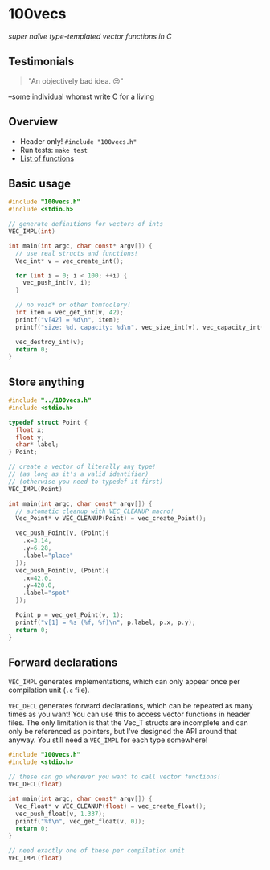 # 100vecs

_super naïve type-templated vector functions in C_

## Testimonials

> "An objectively bad idea. 😒"

–some individual whomst write C for a living

## Overview

- Header only! `#include "100vecs.h"`
- Run tests: `make test`
- [List of functions](function_list.md)

## Basic usage

```C
#include "100vecs.h"
#include <stdio.h>

// generate definitions for vectors of ints
VEC_IMPL(int)

int main(int argc, char const* argv[]) {
  // use real structs and functions!
  Vec_int* v = vec_create_int();

  for (int i = 0; i < 100; ++i) {
    vec_push_int(v, i);
  }

  // no void* or other tomfoolery!
  int item = vec_get_int(v, 42);
  printf("v[42] = %d\n", item);
  printf("size: %d, capacity: %d\n", vec_size_int(v), vec_capacity_int(v));

  vec_destroy_int(v);
  return 0;
}
```

## Store anything

```C
#include "../100vecs.h"
#include <stdio.h>

typedef struct Point {
  float x;
  float y;
  char* label;
} Point;

// create a vector of literally any type!
// (as long as it's a valid identifier)
// (otherwise you need to typedef it first)
VEC_IMPL(Point)

int main(int argc, char const* argv[]) {
  // automatic cleanup with VEC_CLEANUP macro!
  Vec_Point* v VEC_CLEANUP(Point) = vec_create_Point();

  vec_push_Point(v, (Point){
    .x=3.14,
    .y=6.28,
    .label="place"
  });
  vec_push_Point(v, (Point){
    .x=42.0,
    .y=420.0,
    .label="spot"
  });

  Point p = vec_get_Point(v, 1);
  printf("v[1] = %s (%f, %f)\n", p.label, p.x, p.y);
  return 0;
}
```

## Forward declarations

`VEC_IMPL` generates implementations, which can only appear once per compilation unit (`.c` file).

`VEC_DECL` generates forward declarations, which can be repeated as many times as you want! You can use this to access vector functions in header files.
The only limitation is that the Vec_T structs are incomplete and can only be referenced as pointers, but I've designed the API around that anyway. You still need a `VEC_IMPL` for each type somewhere!

```C
#include "100vecs.h"
#include <stdio.h>

// these can go wherever you want to call vector functions!
VEC_DECL(float)

int main(int argc, char const* argv[]) {
  Vec_float* v VEC_CLEANUP(float) = vec_create_float();
  vec_push_float(v, 1.337);
  printf("%f\n", vec_get_float(v, 0));
  return 0;
}

// need exactly one of these per compilation unit
VEC_IMPL(float)
```
